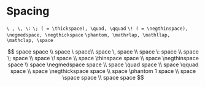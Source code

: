 # Spacing


`\ , \, \:`
`\; ( = \thickspace), \quad, \qquad`
`\! ( = \negthinspace), \negmedspace, \negthickspace`
`\phantom, \mathrlap, \mathllap, \mathclap, \space`


$$
space space \\
space \  space\\
space \, space \\
space \: space \\
space \; space \\
space \! space \\
space \thinspace space \\
space \negthinspace space \\
space \negmedspace space \\
space \quad space \\
space \qquad space \\
space \negthickspace space \\
space \phantom 1 space \\
space \space space \\
space space
$$
